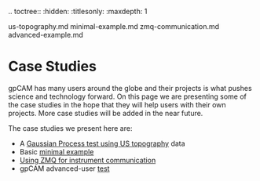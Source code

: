.. toctree::
  :hidden:
  :titlesonly:
  :maxdepth: 1

  us-topography.md
  minimal-example.md
  zmq-communication.md
  advanced-example.md

# Case Studies

gpCAM has many users around the globe and their projects is what pushes science and technology forward. On this page we are presenting some of the case studies in the hope that they will help users with their own projects. More case studies will be added in the near future. 

The case studies we present here are:

* A [Gaussian Process test using US topography](us-topography.md) data
* Basic [minimal example](minimal-example.md)
* [Using ZMQ for instrument communication](zmq-communication.md)
* gpCAM advanced-user [test](advanced-example.md)